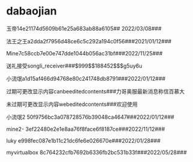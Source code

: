 # dabaojian
<p>玉帝14e21174d5609b61e25a683ab88a6105##   2022/03/08###</p>
<p>法王之王a2dda2f7956d48ce6c5c292a194c0f56###2021/01/12###</p>
<p>Mine7c58ccb7e00e747dde1044b056ac31bf###2022/11/25###</p>
<p>送礼接受songli_receiver###$999$$188452$$$g5uy6u</p>
<p>小流氓a1d15af466d94768e80c241748db8791###2022/01/12###</p>
<p>过期可更改显示内容canbeeditedcontents###力哥奥服最新消息称信百慕大</p>
<p>未过期可更改显示内容webeditedcontents###欢迎使用</p>
<p>小流氓2 50f9756bc3a078728576b39048ca4647###2022/01/12###</p>
<p>mine2- 3ef22480e2e1e8aa76f8face6f8187ce###2022/11/12###</p>
<p>luky e998fec087e1b11c21dc6fe6e026670e###2022/01/28###</p>
<p>myvirtualbox 8c764232cfb7692b6336fb2bc531b33f###2022/05/28###</p>


